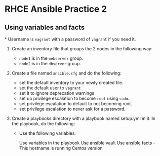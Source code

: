 # RHCE Ansible Practice 2
## Using variables and facts

\* Username is `vagrant` with a password of `vagrant` if you need it.

1. Create an inventory file that groups the 2 nodes in the following way:
    - `node1` is in the `webserver` group.
    - `node2` is in the `dbserver` group.

2. Create a file named `ansible.cfg` and do the following:
    - set the default inventory to your newly created file.
    - set the default user to `vagrant`
    - set it to ignore deprecation warnings
    - set up privilege escalation to become `root` using `sudo`.
    - set privilege escalation to default to not becoming root.
    - set privilege escalation to never ask for a password.

3. Create a playbooks directory with a playbook named setup.yml in it. In the playbook, do the following:
    - Use the following variables:
        


        Use variables in the playbook
        Use ansible vault
        Use ansible facts - This hostname is running Centos version